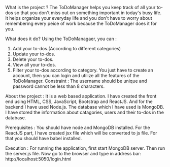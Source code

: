 What is the project ?
The ToDoManager helps you keep track of all your to-dos so that you don't miss out on something important in today's busy life. It helps  organize your everyday life and you don't have to worry about remembering every peice of work because the ToDoManager does it for you.

What does it do?
Using the ToDoManagaer, you can :
1. Add your to-dos.(According to different categories)
2. Update your to-dos.
3. Delete your to-dos.
4. View all your to-dos.
5. Filter your to-dos according to category.
You just have to create an account, then you can login and utilize all the features of the ToDoManager. 
Constraint : The username should be unique and password cannot be less than 8 characters.

About the project :
It is a web based application. I have created the front end using HTML, CSS, JavaScript, Bootstrap and ReactJS. And for the backend I have used Node.js. The database which I have used is MongoDB. I have stored the information about catagories, users and their to-dos in the database.

Prerequisites :
You should have node and MongoDB installed. For the ReactJS part, I have created jsx file which will be converted to js file. For that you should have babel installed. 

Execution :
For running the application, first start MongoDB server. Then run the server.js file. Now go to the browser and type in address bar:
http://localhost:5050/login.html
